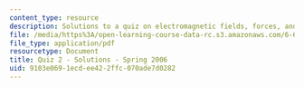 ```yaml
---
content_type: resource
description: Solutions to a quiz on electromagnetic fields, forces, and motion.
file: /media/https%3A/open-learning-course-data-rc.s3.amazonaws.com/6-641-electromagnetic-fields-forces-and-motion-spring-2009/9103e0691ecdee422ffc070ade7d0282_MIT6_641s09_sol_quiz2006_2.pdf
file_type: application/pdf
resourcetype: Document
title: Quiz 2 - Solutions - Spring 2006
uid: 9103e069-1ecd-ee42-2ffc-070ade7d0282
---
```


